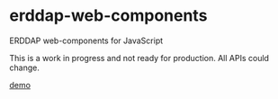 # erddap-web-components
ERDDAP web-components for JavaScript

This is a work in progress and not ready for production. All APIs could change.

[demo](https://irishmarineinstitute.github.io/erddap-web-components/)

